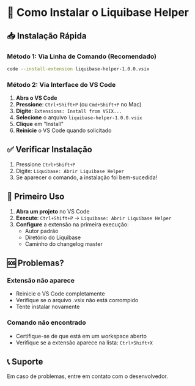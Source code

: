 # 🚀 Como Instalar o Liquibase Helper

## 📥 Instalação Rápida

### Método 1: Via Linha de Comando (Recomendado)
```bash
code --install-extension liquibase-helper-1.0.0.vsix
```

### Método 2: Via Interface do VS Code
1. **Abra o VS Code**
2. **Pressione**: `Ctrl+Shift+P` (ou `Cmd+Shift+P` no Mac)
3. **Digite**: `Extensions: Install from VSIX...`
4. **Selecione** o arquivo `liquibase-helper-1.0.0.vsix`
5. **Clique** em "Install"
6. **Reinicie** o VS Code quando solicitado

## ✅ Verificar Instalação

1. Pressione `Ctrl+Shift+P`
2. Digite: `Liquibase: Abrir Liquibase Helper`
3. Se aparecer o comando, a instalação foi bem-sucedida!

## 🎯 Primeiro Uso

1. **Abra um projeto** no VS Code
2. **Execute**: `Ctrl+Shift+P` → `Liquibase: Abrir Liquibase Helper`
3. **Configure** a extensão na primeira execução:
   - Autor padrão
   - Diretório do Liquibase
   - Caminho do changelog master

## 🆘 Problemas?

### Extensão não aparece
- Reinicie o VS Code completamente
- Verifique se o arquivo .vsix não está corrompido
- Tente instalar novamente

### Comando não encontrado
- Certifique-se de que está em um workspace aberto
- Verifique se a extensão aparece na lista: `Ctrl+Shift+X`

## 📞 Suporte
Em caso de problemas, entre em contato com o desenvolvedor.
